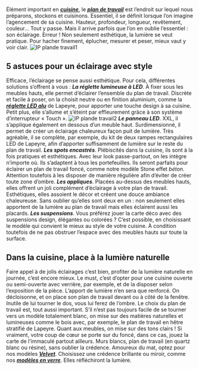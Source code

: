##
Élément important en [**_cuisine_**](https://www.lapeyre.fr/cuisine-CCU0001), le [**_plan de travail_**](https://www.lapeyre.fr/cuisine-CCU0001/credences-plans-travail-CCN0013) est l’endroit sur lequel nous préparons, stockons et cuisinons. Essentiel, il se définit lorsque l’on imagine l’agencement de sa cuisine. Hauteur, profondeur, longueur, revêtement, couleur… Tout y passe. Mais il arrive parfois que l’on en oublie l’essentiel : son éclairage. Erreur ! Non seulement esthétique, la lumière se veut pratique. Pour hacher finement, éplucher, mesurer et peser, mieux vaut y voir clair.
![IP plande travail1](http://www.lapeyre.fr/img/contrib/30ed7cf66380661c/led-2.jpg)
##  5 astuces pour un éclairage avec style
Efficace, l’éclairage se pense aussi esthétique. Pour cela, différentes solutions s’offrent à vous :
**_La réglette lumineuse à LED_**. À fixer sous les meubles hauts, elle permet d’éclairer l’ensemble du plan de travail. Discrète et facile à poser, on la choisit neutre ou en finition aluminium, comme la [**_réglette LED alu_**](https://www.lapeyre.fr/reglette-led-alu-FPC426873) de Lapeyre, pour apporter une touche design à sa cuisine. Petit plus, elle s’allume et s’éteint par effleurement grâce à son système d’interrupteur « Touch ».
![IP plande travail2](http://www.lapeyre.fr/img/contrib/30ed7cf663806671/led.jpg)
**_Le panneau LED_**. XXL, il s’applique également en dessous d’un meuble haut. Surdimensionné, il permet de créer un éclairage chaleureux façon puit de lumière. Très agréable, il se complète, par exemple, du kit de deux rampes rectangulaires LED de Lapeyre, afin d’apporter suffisamment de lumière sur le reste du plan de travail.
**_Les spots encastrés_**. Plébiscités dans la cuisine, ils sont à la fois pratiques et esthétiques. Avec leur look passe-partout, on les intègre n’importe où. Ils s’adaptent à tous les portefeuilles. Ils seront parfaits pour éclairer un plan de travail foncé, comme notre modèle Stone effet _béton._ Attention toutefois à les disposer de manière régulière afin d’éviter de créer toute zone d’ombre.
**_Les appliques_**. Placées au-dessus des meubles hauts, elles offrent un joli complément d’éclairage à votre plan de travail. Esthétiques, elles assoient le décor et créent une douce ambiance chaleureuse. Sans oublier qu’elles sont deux en un : non seulement elles apportent de la lumière au plan de travail mais elles éclairent aussi les placards.
**_Les suspensions_**. Vous préférez jouer la carte déco avec des suspensions design, élégantes ou colorées ? C’est possible, en choisissant le modèle qui convient le mieux au style de votre cuisine. À condition toutefois de ne pas obstruer l’espace avec des meubles hauts sur toute la surface.
##  Dans la cuisine, place à la lumière naturelle
Faire appel à de jolis éclairages c’est bien, profiter de la lumière naturelle en journée, c’est encore mieux. Le must, c’est d’opter pour une cuisine ouverte ou semi-ouverte avec verrière, par exemple, et de la disposer selon l’exposition de la pièce. L’apport de lumière n’en sera que renforcé. On décloisonne, et on place son plan de travail devant ou à côté de la fenêtre. Inutile de lui tourner le dos, vous lui ferez de l’ombre.
Le choix du plan de travail est, tout aussi important. S’il n’est pas toujours facile de se tourner vers un modèle totalement blanc, on mise sur des matières naturelles et lumineuses comme le bois avec, par exemple, le plan de travail en hêtre stratifié de Lapeyre. Quant aux meubles, on mise sur des tons clairs ! Si vraiment, votre coup de cœur se porte sur du foncé, dans ce cas, jouez la carte de l’immaculé partout ailleurs. Murs blancs, plan de travail (en quartz blanc ou résine), sans oublier la crédence. Amoureux du mat, optez pour nos modèles [**_Velvet_**](https://www.lapeyre.fr/credences-stratifies-velvet-FPC481738?xtmc=velvet&xtnp=1&xtcr=2). Choisissez une crédence brillante ou miroir, comme nos [**_modèles en verre_**](https://www.lapeyre.fr/plan-de-travail-quartz-sur-mesure-FPC3015940?xtmc=quartz&xtnp=1&xtcr=2). Elles réfléchiront la lumière.